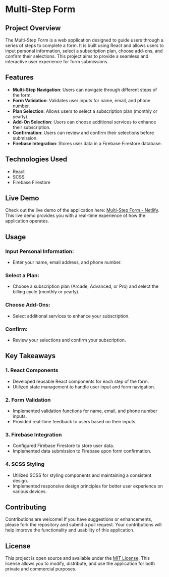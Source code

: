 # Multi-Step Form

## Project Overview

The Multi-Step Form is a web application designed to guide users through a series of steps to complete a form. It is built using React and allows users to input personal information, select a subscription plan, choose add-ons, and confirm their selections. This project aims to provide a seamless and interactive user experience for form submissions.

## Features

- **Multi-Step Navigation**: Users can navigate through different steps of the form.
- **Form Validation**: Validates user inputs for name, email, and phone number.
- **Plan Selection**: Allows users to select a subscription plan (monthly or yearly).
- **Add-On Selection**: Users can choose additional services to enhance their subscription.
- **Confirmation**: Users can review and confirm their selections before submission.
- **Firebase Integration**: Stores user data in a Firebase Firestore database.

## Technologies Used

- React
- SCSS
- Firebase Firestore

## Live Demo

Check out the live demo of the application here: [Multi-Step Form - Netlify](https://your-netlify-link.netlify.app/). This live demo provides you with a real-time experience of how the application operates.

## Usage

### Input Personal Information:
- Enter your name, email address, and phone number.

### Select a Plan:
- Choose a subscription plan (Arcade, Advanced, or Pro) and select the billing cycle (monthly or yearly).

### Choose Add-Ons:
- Select additional services to enhance your subscription.

### Confirm:
- Review your selections and confirm your subscription.

## Key Takeaways

### 1. React Components
- Developed reusable React components for each step of the form.
- Utilized state management to handle user input and form navigation.

### 2. Form Validation
- Implemented validation functions for name, email, and phone number inputs.
- Provided real-time feedback to users based on their inputs.

### 3. Firebase Integration
- Configured Firebase Firestore to store user data.
- Implemented data submission to Firebase upon form confirmation.

### 4. SCSS Styling
- Utilized SCSS for styling components and maintaining a consistent design.
- Implemented responsive design principles for better user experience on various devices.

## Contributing

Contributions are welcome! If you have suggestions or enhancements, please fork the repository and submit a pull request. Your contributions will help improve the functionality and usability of this application.

## License

This project is open source and available under the [MIT License](LICENSE). This license allows you to modify, distribute, and use the application for both private and commercial purposes.

